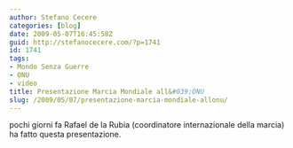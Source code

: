 ```yaml
---
author: Stefano Cecere
categories: [blog]
date: 2009-05-07T16:45:58Z
guid: http://stefanocecere.com/?p=1741
id: 1741
tags:
- Mondo Senza Guerre
- ONU
- video
title: Presentazione Marcia Mondiale all&#039;ONU
slug: /2009/05/07/presentazione-marcia-mondiale-allonu/
---
```


pochi giorni fa Rafael de la Rubia (coordinatore internazionale della marcia) ha fatto questa presentazione.